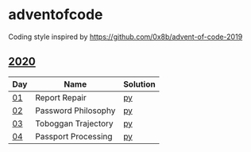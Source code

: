 # adventofcode
Coding style inspired by https://github.com/0x8b/advent-of-code-2019

## [2020](https://adventofcode.com/2020)

|Day|Name|Solution|
|---|---|---|
|[01](https://adventofcode.com/2020/day/1)|Report Repair|[py](2020/01.py)|
|[02](https://adventofcode.com/2020/day/2)|Password Philosophy|[py](2020/02.py)|
|[03](https://adventofcode.com/2020/day/3)|Toboggan Trajectory|[py](2020/03.py)|
|[04](https://adventofcode.com/2020/day4)|Passport Processing|[py](2020/04.py)|
